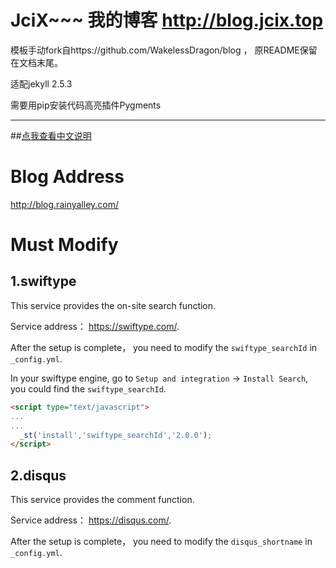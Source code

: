 # JciX~~~  我的博客  http://blog.jcix.top

模板手动fork自https://github.com/WakelessDragon/blog ， 原README保留在文档末尾。

适配jekyll 2.5.3

需要用pip安装代码高亮插件Pygments

---

##[点我查看中文说明](https://github.com/dubuyuye/blog/blob/gh-pages/README_zh_CN.md)

# Blog Address

<http://blog.rainyalley.com/>


# Must Modify

## 1.swiftype

This service provides the on-site search function.

Service address： <https://swiftype.com/>.

After the setup is complete， you need to modify the `swiftype_searchId` in `_config.yml`.

In your swiftype engine, go to `Setup and integration` -> `Install Search`, you could find the `swiftype_searchId`.

```html
<script type="text/javascript">
...
...
  _st('install','swiftype_searchId','2.0.0');
</script>
```

## 2.disqus

This service provides the comment function.

Service address： <https://disqus.com/>.

After the setup is complete， you need to modify the `disqus_shortname` in `_config.yml`.
